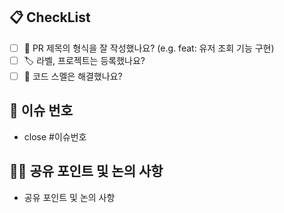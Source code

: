 ## 📋 CheckList
- [ ] 🔀 PR 제목의 형식을 잘 작성했나요? (e.g. feat: 유저 조회 기능 구현)
- [ ] 🏷️ 라벨, 프로젝트는 등록했나요?
- [ ] 🧹 코드 스멜은 해결했나요?

## 🧩 이슈 번호 <!-- 이슈 번호를 작성해주세요 ex) #11 -->

* close #이슈번호

## 👩‍💻 공유 포인트 및 논의 사항
* 공유 포인트 및 논의 사항 
